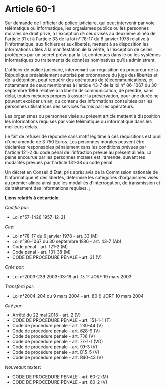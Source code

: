# Article 60-1

Sur demande de l'officier de police judiciaire, qui peut intervenir par voie télématique ou informatique, les organismes
publics ou les personnes morales de droit privé, à l'exception de ceux visés au deuxième alinéa de l'article 31 et à
l'article 33 de la loi n° 78-17 du 6 janvier 1978 relative à l'informatique, aux fichiers et aux libertés, mettent à sa
disposition les informations utiles à la manifestation de la vérité, à l'exception de celles protégées par un secret prévu
par la loi, contenues dans le ou les systèmes informatiques ou traitements de données nominatives qu'ils administrent.

L'officier de police judiciaire, intervenant sur réquisition du procureur de la République préalablement autorisé par
ordonnance du juge des libertés et de la détention, peut requérir des opérateurs de télécommunications, et notamment de ceux
mentionnés à l'article 43-7 de la loi n° 86-1067 du 30 septembre 1986 relative à la liberté de communication, de prendre,
sans délai, toutes mesures propres à assurer la préservation, pour une durée ne pouvant excéder un an, du contenu des
informations consultées par les personnes utilisatrices des services fournis par les opérateurs.

Les organismes ou personnes visés au présent article mettent à disposition les informations requises par voie télématique ou
informatique dans les meilleurs délais.

Le fait de refuser de répondre sans motif légitime à ces réquisitions est puni d'une amende de 3 750 Euros. Les personnes
morales peuvent être déclarées responsables pénalement dans les conditions prévues par l'article 121-2 du code pénal de
l'infraction prévue au présent alinéa. La peine encourue par les personnes morales est l'amende, suivant les modalités
prévues par l'article 131-38 du code pénal.

Un décret en Conseil d'Etat, pris après avis de la Commission nationale de l'informatique et des libertés, détermine les
catégories d'organismes visés au premier alinéa ainsi que les modalités d'interrogation, de transmission et de traitement des
informations requises. ;

**Liens relatifs à cet article**

_Codifié par_:

  - Loi n°57-1426 1957-12-31

_Cite_:

  - Loi n°78-17 du 6 janvier 1978 - art. 33 (M)
  - Loi n°86-1067 du 30 septembre 1986 - art. 43-7 (Ab)
  - Code pénal - art. 121-2 (M)
  - Code pénal - art. 131-38 (M)
  - CODE DE PROCEDURE PENALE - art. 31 (V)

_Créé par_:

  - Loi n°2003-239 2003-03-18 art. 18 1° JORF 19 mars 2003

_Transféré par_:

  - Loi n°2004-204 du 9 mars 2004 - art. 80 () JORF 10 mars 2004

_Cité par_:

  - Arrêté du 22 mai 2018 - art. 2 (V)
  - CODE DE PROCEDURE PENALE - art. 151-1-1 (T)
  - Code de procédure pénale - art. 230-44 (V)
  - Code de procédure pénale - art. 628-9 (V)
  - Code de procédure pénale - art. 706 (V)
  - Code de procédure pénale - art. 77-1-1 (VD)
  - Code de procédure pénale - art. 99-3 (V)
  - Code de procédure pénale - art. D15-5 (V)
  - Code de procédure pénale - art. R40-43 (V)

_Nouveaux textes_:

  - CODE DE PROCEDURE PENALE - art. 60-2 (M)
  - CODE DE PROCEDURE PENALE - art. 60-2 (V)
